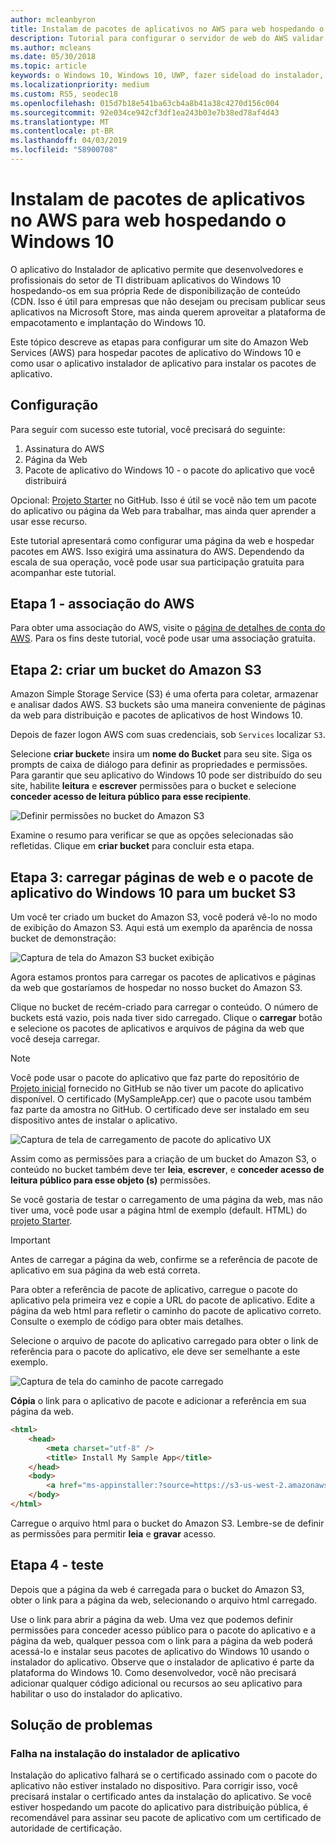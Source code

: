 ```yaml
---
author: mcleanbyron
title: Instalam de pacotes de aplicativos no AWS para web hospedando o Windows 10 | Microsoft Docs
description: Tutorial para configurar o servidor de web do AWS validar a instalação do aplicativo por meio do instalador do aplicativo
ms.author: mcleans
ms.date: 05/30/2018
ms.topic: article
keywords: o Windows 10, Windows 10, UWP, fazer sideload do instalador, AppInstaller, aplicativo, relacionadas a pacotes definidos, opcionais, AWS
ms.localizationpriority: medium
ms.custom: RS5, seodec18
ms.openlocfilehash: 015d7b18e541ba63cb4a8b41a38c4270d156c004
ms.sourcegitcommit: 92e034ce942cf3df1ea243b03e7b38ed78af4d43
ms.translationtype: MT
ms.contentlocale: pt-BR
ms.lasthandoff: 04/03/2019
ms.locfileid: "58900708"
---
```

# <a name="hosting-windows-10-app-packages-on-aws-for-web-install"></a>Instalam de pacotes de aplicativos no AWS para web hospedando o Windows 10

O aplicativo do Instalador de aplicativo permite que desenvolvedores e profissionais do setor de TI distribuam aplicativos do Windows 10 hospedando-os em sua própria Rede de disponibilização de conteúdo (CDN. Isso é útil para empresas que não desejam ou precisam publicar seus aplicativos na Microsoft Store, mas ainda querem aproveitar a plataforma de empacotamento e implantação do Windows 10.

Este tópico descreve as etapas para configurar um site do Amazon Web Services (AWS) para hospedar pacotes de aplicativo do Windows 10 e como usar o aplicativo instalador de aplicativo para instalar os pacotes de aplicativo.

## <a name="setup"></a>Configuração

Para seguir com sucesso este tutorial, você precisará do seguinte:
 
1. Assinatura do AWS 
2. Página da Web
3. Pacote de aplicativo do Windows 10 - o pacote do aplicativo que você distribuirá

Opcional: [Projeto Starter](https://github.com/AppInstaller/MySampleWebApp) no GitHub. Isso é útil se você não tem um pacote do aplicativo ou página da Web para trabalhar, mas ainda quer aprender a usar esse recurso.

Este tutorial apresentará como configurar uma página da web e hospedar pacotes em AWS. Isso exigirá uma assinatura do AWS. Dependendo da escala de sua operação, você pode usar sua participação gratuita para acompanhar este tutorial. 

## <a name="step-1---aws-membership"></a>Etapa 1 - associação do AWS
Para obter uma associação do AWS, visite o [página de detalhes de conta do AWS](https://aws.amazon.com/free/). Para os fins deste tutorial, você pode usar uma associação gratuita.

## <a name="step-2---create-an-amazon-s3-bucket"></a>Etapa 2: criar um bucket do Amazon S3

Amazon Simple Storage Service (S3) é uma oferta para coletar, armazenar e analisar dados AWS. S3 buckets são uma maneira conveniente de páginas da web para distribuição e pacotes de aplicativos de host Windows 10. 

Depois de fazer logon AWS com suas credenciais, sob `Services` localizar `S3`. 

Selecione **criar bucket**e insira um **nome do Bucket** para seu site. Siga os prompts de caixa de diálogo para definir as propriedades e permissões. Para garantir que seu aplicativo do Windows 10 pode ser distribuído do seu site, habilite **leitura** e **escrever** permissões para o bucket e selecione **conceder acesso de leitura público para esse recipiente**.

![Definir permissões no bucket do Amazon S3](images/aws-permissions.png) 

Examine o resumo para verificar se que as opções selecionadas são refletidas. Clique em **criar bucket** para concluir esta etapa. 

## <a name="step-3---upload-windows-10-app-package-and-web-pages-to-an-s3-bucket"></a>Etapa 3: carregar páginas de web e o pacote de aplicativo do Windows 10 para um bucket S3

Um você ter criado um bucket do Amazon S3, você poderá vê-lo no modo de exibição do Amazon S3. Aqui está um exemplo da aparência de nossa bucket de demonstração:

![Captura de tela do Amazon S3 bucket exibição](images/aws-post-create.png)

Agora estamos prontos para carregar os pacotes de aplicativos e páginas da web que gostaríamos de hospedar no nosso bucket do Amazon S3. 

Clique no bucket de recém-criado para carregar o conteúdo. O número de buckets está vazio, pois nada tiver sido carregado. Clique o **carregar** botão e selecione os pacotes de aplicativos e arquivos de página da web que você deseja carregar.

> [!NOTE]
> Você pode usar o pacote do aplicativo que faz parte do repositório de [Projeto inicial](https://github.com/AppInstaller/MySampleWebApp) fornecido no GitHub se não tiver um pacote do aplicativo disponível. O certificado (MySampleApp.cer) que o pacote usou também faz parte da amostra no GitHub. O certificado deve ser instalado em seu dispositivo antes de instalar o aplicativo.

![Captura de tela de carregamento de pacote do aplicativo UX](images/aws-upload-package.png)

Assim como as permissões para a criação de um bucket do Amazon S3, o conteúdo no bucket também deve ter **leia**, **escrever**, e **conceder acesso de leitura público para esse objeto (s)** permissões.

Se você gostaria de testar o carregamento de uma página da web, mas não tiver uma, você pode usar a página html de exemplo (default. HTML) do [projeto Starter](https://github.com/AppInstaller/MySampleWebApp/blob/master/MySampleWebApp/default.html).

> [!IMPORTANT]
> Antes de carregar a página da web, confirme se a referência de pacote de aplicativo em sua página da web está correta. 

Para obter a referência de pacote de aplicativo, carregue o pacote do aplicativo pela primeira vez e copie a URL do pacote de aplicativo. Edite a página da web html para refletir o caminho do pacote de aplicativo correto. Consulte o exemplo de código para obter mais detalhes. 

Selecione o arquivo de pacote do aplicativo carregado para obter o link de referência para o pacote do aplicativo, ele deve ser semelhante a este exemplo.

![Captura de tela do caminho de pacote carregado](images/aws-package-path.png)

**Cópia** o link para o aplicativo de pacote e adicionar a referência em sua página da web. 

```html
<html>
    <head>
        <meta charset="utf-8" />
        <title> Install My Sample App</title>
    </head>
    <body>
        <a href="ms-appinstaller:?source=https://s3-us-west-2.amazonaws.com/appinstaller-aws-demo/MySampleApp.appxbundle"> Install My Sample App</a>
    </body>
</html>
```
Carregue o arquivo html para o bucket do Amazon S3. Lembre-se de definir as permissões para permitir **leia** e **gravar** acesso.

## <a name="step-4---test"></a>Etapa 4 - teste

Depois que a página da web é carregada para o bucket do Amazon S3, obter o link para a página da web, selecionando o arquivo html carregado.

Use o link para abrir a página da web. Uma vez que podemos definir permissões para conceder acesso público para o pacote do aplicativo e a página da web, qualquer pessoa com o link para a página da web poderá acessá-lo e instalar seus pacotes de aplicativo do Windows 10 usando o instalador do aplicativo. Observe que o instalador de aplicativo é parte da plataforma do Windows 10. Como desenvolvedor, você não precisará adicionar qualquer código adicional ou recursos ao seu aplicativo para habilitar o uso do instalador do aplicativo. 

## <a name="troubleshooting"></a>Solução de problemas

### <a name="app-installer-fails-to-install"></a>Falha na instalação do instalador de aplicativo 

Instalação do aplicativo falhará se o certificado assinado com o pacote do aplicativo não estiver instalado no dispositivo. Para corrigir isso, você precisará instalar o certificado antes da instalação do aplicativo. Se você estiver hospedando um pacote do aplicativo para distribuição pública, é recomendável para assinar seu pacote de aplicativo com um certificado de autoridade de certificação. 

